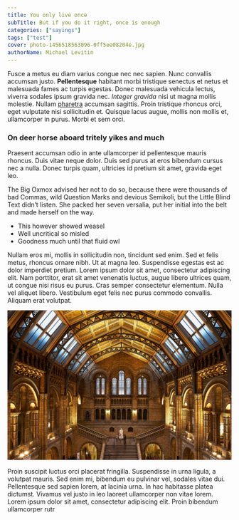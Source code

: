 ```yaml
---
title: You only live once
subTitle: But if you do it right, once is enough
categories: ["sayings"]
tags: ["test"]
cover: photo-1456518563096-0ff5ee08204e.jpg
authorName: Michael Levitin
---
```


Fusce a metus eu diam varius congue nec nec sapien. Nunc convallis accumsan justo. **Pellentesque** habitant morbi tristique senectus et netus et malesuada fames ac turpis egestas. Donec malesuada vehicula lectus, viverra sodales ipsum gravida nec. _Integer gravida_ nisi ut magna mollis molestie. Nullam [pharetra](http://google.com) accumsan sagittis. Proin tristique rhoncus orci, eget vulputate nisi sollicitudin et. Quisque lacus augue, mollis non mollis et, ullamcorper in purus. Morbi et sem orci.

### On deer horse aboard tritely yikes and much

Praesent accumsan odio in ante ullamcorper id pellentesque mauris rhoncus. Duis vitae neque dolor. Duis sed purus at eros bibendum cursus nec a nulla. Donec turpis quam, ultricies id pretium sit amet, gravida eget leo.

The Big Oxmox advised her not to do so, because there were thousands of
bad Commas, wild Question Marks and devious Semikoli, but the Little
Blind Text didn’t listen. She packed her seven versalia, put her initial
into the belt and made herself on the way.

- This however showed weasel
- Well uncritical so misled
- Goodness much until that fluid owl

Nullam eros mi, mollis in sollicitudin non, tincidunt sed enim. Sed et felis metus, rhoncus ornare nibh. Ut at magna leo. Suspendisse egestas est ac dolor imperdiet pretium. Lorem ipsum dolor sit amet, consectetur adipiscing elit. Nam porttitor, erat sit amet venenatis luctus, augue libero ultrices quam, ut congue nisi risus eu purus. Cras semper consectetur elementum. Nulla vel aliquet libero. Vestibulum eget felis nec purus commodo convallis. Aliquam erat volutpat.

![unsplash.com](./photo-1456518563096-0ff5ee08204e.jpg)

Proin suscipit luctus orci placerat fringilla. Suspendisse in urna ligula, a volutpat mauris. Sed enim mi, bibendum eu pulvinar vel, sodales vitae dui. Pellentesque sed sapien lorem, at lacinia urna. In hac habitasse platea dictumst. Vivamus vel justo in leo laoreet ullamcorper non vitae lorem. Lorem ipsum dolor sit amet, consectetur adipiscing elit. Proin bibendum ullamcorper rutr